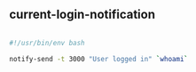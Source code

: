 ## current-login-notification

```bash

#!/usr/bin/env bash

notify-send -t 3000 "User logged in" `whoami`

```
